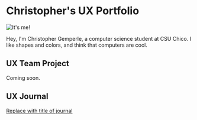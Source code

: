 # Christopher's UX Portfolio

![It's me!](IMG_3312.jpg|width=240)

Hey, I'm Christopher Gemperle, a computer science student at CSU Chico. I like shapes and colors, and think that computers are cool.

## UX Team Project

Coming soon.

## UX Journal

[Replace with title of journal](journal/)
